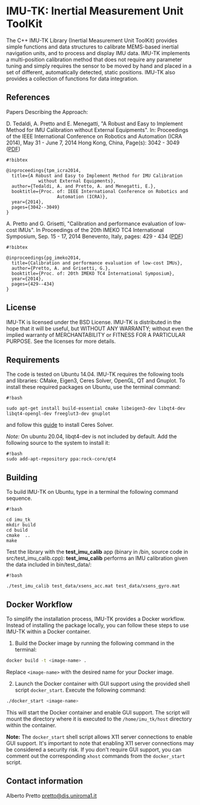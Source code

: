 # IMU-TK: Inertial Measurement Unit ToolKit #

The C++ IMU-TK Library (Inertial Measurement Unit ToolKit) provides simple functions and data structures to calibrate MEMS-based inertial navigation units, and to process and display IMU data. 
IMU-TK implements a multi-position calibration method that does not require any parameter tuning and simply requires the sensor to be moved by hand and placed in a set of different, automatically detected, static positions. IMU-TK also provides a collection of functions for data integration.

## References ##

Papers Describing the Approach:

D. Tedaldi, A. Pretto and E. Menegatti, "A Robust and Easy to Implement Method for IMU Calibration without External Equipments". In: Proceedings of the IEEE International Conference on Robotics and Automation (ICRA 2014), May 31 - June 7, 2014 Hong Kong, China, Page(s): 3042 - 3049 ([PDF](http://www.dis.uniroma1.it/~pretto/papers/tpm_icra2014.pdf))


```
#!bibtex

@inproceedings{tpm_icra2014,
  title={A Robust and Easy to Implement Method for IMU Calibration 
            without External Equipments},
  author={Tedaldi, A. and Pretto, A. and Menegatti, E.},
  booktitle={Proc. of: IEEE International Conference on Robotics and
                   Automation (ICRA)},
  year={2014},
  pages={3042--3049}
}
```



A. Pretto and G. Grisetti, "Calibration and performance evaluation of low-cost IMUs". In Proceedings of the 20th IMEKO TC4 International Symposium, Sep. 15 - 17, 2014 Benevento, Italy, pages: 429 - 434 ([PDF](http://www.dis.uniroma1.it/~pretto/papers/pg_imeko2014.pdf))


```
#!bibtex

@inproceedings{pg_imeko2014,
  title={Calibration and performance evaluation of low-cost IMUs},
  author={Pretto, A. and Grisetti, G.},
  booktitle={Proc. of: 20th IMEKO TC4 International Symposium},
  year={2014},
  pages={429--434}
}
```

## License ##

IMU-TK is licensed under the BSD License.
IMU-TK is distributed in the hope that it will be useful, but WITHOUT ANY WARRANTY; without even the implied warranty of MERCHANTABILITY or FITNESS FOR A PARTICULAR PURPOSE. See the licenses for more details.

## Requirements ##

The code is tested on Ubuntu 14.04. IMU-TK requires the following tools and libraries: CMake, Eigen3, Ceres Solver, OpenGL, QT and Gnuplot. To install these required packages on Ubuntu, use the terminal command:


```
#!bash

sudo apt-get install build-essential cmake libeigen3-dev libqt4-dev libqt4-opengl-dev freeglut3-dev gnuplot
```
and follow this [guide](http://ceres-solver.org/building.html) to install Ceres Solver.

 *Note:* On ubuntu 20.04, libqt4-dev is not included by default. Add the following source to the system to install it:
 
 ```
 #!bash
 sudo add-apt-repository ppa:rock-core/qt4
 ```

## Building ##

To build IMU-TK on Ubuntu, type in a terminal the following command sequence.

```
#!bash

cd imu_tk
mkdir build
cd build
cmake  ..
make

```
Test the library with the **test_imu_calib** app (binary in /bin, source code in src/test_imu_calib.cpp): **test_imu_calib** performs an IMU calibration given the data included in bin/test_data/:

```
#!bash

./test_imu_calib test_data/xsens_acc.mat test_data/xsens_gyro.mat

```
## Docker Workflow

To simplify the installation process, IMU-TK provides a Docker workflow. Instead of installing the package locally, you can follow these steps to use IMU-TK within a Docker container.

1. Build the Docker image by running the following command in the terminal:
```bash
docker build -t <image-name> .
```
Replace `<image-name>` with the desired name for your Docker image.

2. Launch the Docker container with GUI support using the provided shell script `docker_start`. Execute the following command:
```bash
./docker_start <image-name>
```
This will start the Docker container and enable GUI support. The script will mount the directory where it is executed to the `/home/imu_tk/host` directory within the container.

**Note:** The `docker_start` shell script allows X11 server connections to enable GUI support. It's important to note that enabling X11 server connections may be considered a security risk. If you don't require GUI support, you can comment out the corresponding `xhost` commands from the `docker_start` script.

## Contact information ##

Alberto Pretto [pretto@dis.uniroma1.it](mailto:pretto@dis.uniroma1.it)
